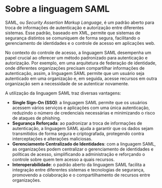 # Sobre a linguagem SAML

SAML, ou *Security Assertion Markup Language*, é um padrão aberto para troca de informações de autenticação e autorização entre diferentes sistemas. Esse padrão, baseado em XML, permite que sistemas de segurança distintos se comuniquem de forma segura, facilitando o gerenciamento de identidades e o controle de acesso em aplicações web.

No contexto do controle de acesso, a linguagem SAML desempenha um papel crucial ao oferecer um método padronizado para autenticação e autorização. Por exemplo, em uma arquitetura de federação de identidade, onde diferentes organizações precisam compartilhar informações de autenticação, assim, a linguagem SAML permite que um usuário seja autenticado em uma organização e, em seguida, acesse recursos em outra organização sem a necessidade de se autenticar novamente.

A utilização da linguagem SAML traz diversas vantagens:

* **Single Sign-On (SSO)**: a linguagem SAML permite que os usuários acessem vários serviços e aplicações com uma única autenticação, reduzindo o número de credenciais necessárias e minimizando o risco de ataques de phishing.
* **Segurança Reforçada**: ao padronizar a troca de informações de autenticação, a linguagem SAML ajuda a garantir que os dados sejam transmitidos de forma segura e criptografada, protegendo contra interceptações e alterações maliciosas.
* **Gerenciamento Centralizado de Identidades**: com a linguagem SAML, as organizações podem centralizar o gerenciamento de identidades e políticas de acesso, simplificando a administração e reforçando o controle sobre quem tem acesso a quais recursos.
* **Interoperabilidade**: o padrão aberto da linguagem SAML facilita a integração entre diferentes sistemas e tecnologias de segurança, promovendo a colaboração e o compartilhamento de recursos entre organizações.